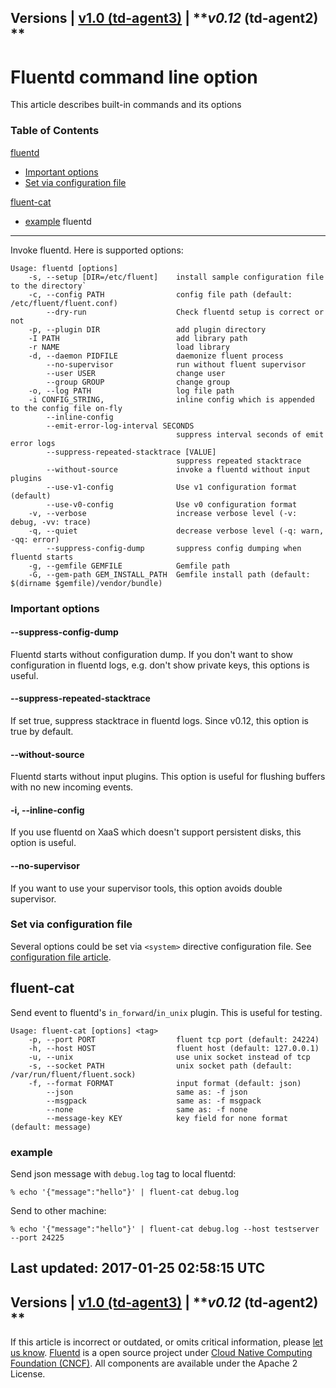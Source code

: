 
Versions \| [v1.0 (td-agent3)](/v1.0/articles/command-line-option) \|
***v0.12* (td-agent2) **
------------------------------------------------------------------------

Fluentd command line option
===========================

This article describes built-in commands and its options


### Table of Contents

[fluentd](#fluentd)

-   [Important options](#important-options)
-   [Set via configuration file](#set-via-configuration-file)

[fluent-cat](#fluent-cat)

-   [example](#example)
fluentd
-------

Invoke fluentd. Here is supported options:

``` {.CodeRay}
Usage: fluentd [options]
    -s, --setup [DIR=/etc/fluent]    install sample configuration file to the directory`
    -c, --config PATH                config file path (default: /etc/fluent/fluent.conf)
        --dry-run                    Check fluentd setup is correct or not
    -p, --plugin DIR                 add plugin directory
    -I PATH                          add library path
    -r NAME                          load library
    -d, --daemon PIDFILE             daemonize fluent process
        --no-supervisor              run without fluent supervisor
        --user USER                  change user
        --group GROUP                change group
    -o, --log PATH                   log file path
    -i CONFIG_STRING,                inline config which is appended to the config file on-fly
        --inline-config
        --emit-error-log-interval SECONDS
                                     suppress interval seconds of emit error logs
        --suppress-repeated-stacktrace [VALUE]
                                     suppress repeated stacktrace
        --without-source             invoke a fluentd without input plugins
        --use-v1-config              Use v1 configuration format (default)
        --use-v0-config              Use v0 configuration format
    -v, --verbose                    increase verbose level (-v: debug, -vv: trace)
    -q, --quiet                      decrease verbose level (-q: warn, -qq: error)
        --suppress-config-dump       suppress config dumping when fluentd starts
    -g, --gemfile GEMFILE            Gemfile path
    -G, --gem-path GEM_INSTALL_PATH  Gemfile install path (default: $(dirname $gemfile)/vendor/bundle)
```

### Important options

#### --suppress-config-dump

Fluentd starts without configuration dump. If you don't want to show
configuration in fluentd logs, e.g. don't show private keys, this
options is useful.

#### --suppress-repeated-stacktrace

If set true, suppress stacktrace in fluentd logs. Since v0.12, this
option is true by default.

#### --without-source

Fluentd starts without input plugins. This option is useful for flushing
buffers with no new incoming events.

#### -i, --inline-config

If you use fluentd on XaaS which doesn't support persistent disks, this
option is useful.

#### --no-supervisor

If you want to use your supervisor tools, this option avoids double
supervisor.

### Set via configuration file

Several options could be set via `<system>` directive configuration
file. See [configuration file
article](/articles/config-file#4-set-system-wide-configuration-the-ldquosystemrdquo-directive).

fluent-cat
----------

Send event to fluentd's `in_forward`/`in_unix` plugin. This is useful
for testing.

``` {.CodeRay}
Usage: fluent-cat [options] <tag>
    -p, --port PORT                  fluent tcp port (default: 24224)
    -h, --host HOST                  fluent host (default: 127.0.0.1)
    -u, --unix                       use unix socket instead of tcp
    -s, --socket PATH                unix socket path (default: /var/run/fluent/fluent.sock)
    -f, --format FORMAT              input format (default: json)
        --json                       same as: -f json
        --msgpack                    same as: -f msgpack
        --none                       same as: -f none
        --message-key KEY            key field for none format (default: message)
```

### example

Send json message with `debug.log` tag to local fluentd:

``` {.CodeRay}
% echo '{"message":"hello"}' | fluent-cat debug.log
```

Send to other machine:

``` {.CodeRay}
% echo '{"message":"hello"}' | fluent-cat debug.log --host testserver --port 24225
```


Last updated: 2017-01-25 02:58:15 UTC
------------------------------------------------------------------------
Versions \| [v1.0 (td-agent3)](/v1.0/articles/command-line-option) \|
***v0.12* (td-agent2) **
------------------------------------------------------------------------

If this article is incorrect or outdated, or omits critical information,
please [let us
know](https://github.com/fluent/fluentd-docs/issues?state=open).
[Fluentd](http://www.fluentd.org/) is a open source project under [Cloud
Native Computing Foundation (CNCF)](https://cncf.io/). All components
are available under the Apache 2 License.
